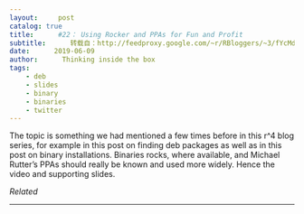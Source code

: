 ```yaml
---
layout:     post
catalog: true
title:      #22： Using Rocker and PPAs for Fun and Profit
subtitle:      转载自：http://feedproxy.google.com/~r/RBloggers/~3/fYcMd_HYUcA/
date:      2019-06-09
author:      Thinking inside the box
tags:
    - deb
    - slides
    - binary
    - binaries
    - twitter
---
```







The topic is something we had mentioned a few times before in this r^4 blog series, for example in this post on finding deb packages as well as in this post on binary installations. Binaries rocks, where available, and Michael Rutter’s PPAs should really be known and used more widely. Hence the video and supporting slides.


*Related*







---
